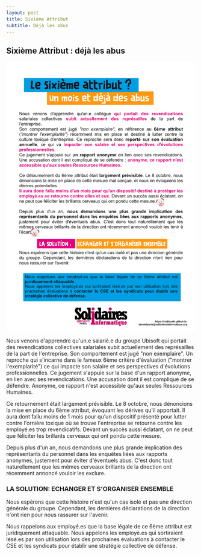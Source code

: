 ```yaml
---
layout: post
title: Sixième Attribut
subtitle: Déjà les abus
---
```


## Sixième Attribut : déjà les abus

![SIUbiParis](../assets/img/UbisoftParis_Affichage_032.png)

Nous venons d'apprendre qu'un.e salarié.e du groupe Ubisoft qui portait des revendications collectives salariales subit actuellement des représailles de la part de l'entreprise. Son comportement est jugé "non exemplaire". Un reproche qui s'incarne dans le fameux 6ème critère d'évaluation ("montrer l'exemplarité") ce qui impacte son salaire et ses perspectives d'évolutions professionnelles.
Ce jugement s'appuie sur la base d'un rapport anonyme, en lien avec ses revendications. Une accusation dont il est compliqué de se défendre. Anonyme, ce rapport n'est accessible qu'aux seules Ressources Humaines.  

Ce retournement était largement prévisible. Le 8 octobre, nous dénoncions la mise en place du 6ème attribut, évoquant les dérives qu'il apportait.
Il aura dont fallu moins de 1 mois pour qu'un dispositif présenté pour lutter contre l'ornière toxique où se trouve l'entreprise se retourne contre les employé.es trop revendicatifs. Devant un succès aussi éclatant, on ne peut que féliciter les brillants cerveaux qui ont pondu cette mesure.

Depuis plus d'un an, nous demandons une plus grande implication des représentants du personnel dans les enquêtes liées aux rapports anonymes, justement pour éviter d'éventuels abus. C'est donc tout naturellement que les mêmes cerveaux brillants de la direction ont récemment annoncé vouloir les exclure.

### LA SOLUTION: ECHANGER ET S'ORGANISER ENSEMBLE

Nous espérons que cette histoire n'est qu'un cas isolé et pas une direction générale du groupe.
Cependant, les dernières déclarations de la direction n'ont rien pour nous rassurer sur l'avenir.

Nous rappelons aux employé.es que la base légale de ce 6ème attribut est juridiquement attaquable.
Nous appelons les employé.es qui sortiraient lésé.es par son utilisation lors des prochaines évaluations à contacter le CSE et les syndicats pour établir une stratégie collective de défense.
